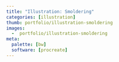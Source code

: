 ```yaml
---
title: "Illustration: Smoldering"
categories: [illustration]
thumb: portfolio/illustration-smoldering
images:
  -  portfolio/illustration-smoldering
meta:
  palette: [bw]
  software: [procreate]
---
```

